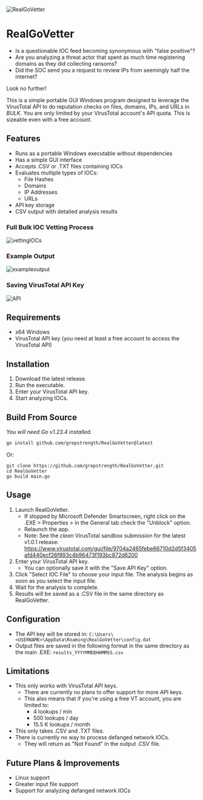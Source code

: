 ![RealGoVetter](https://github.com/user-attachments/assets/bac94e54-1990-41aa-9f60-72f25b98c228)

# RealGoVetter

- Is a questionable IOC feed becoming synonymous with "false positive"? 
- Are you analyzing a threat actor that spent as much time registering domains as they did collecting ransoms? 
- Did the SOC send you a request to review IPs from seemingly half the internet? 

Look no further!

This is a simple portable GUI Windows program designed to leverage the VirusTotal API to do reputation checks on files, domains, IPs, and URLs in *BULK*. You are only limited by your VirusTotal account's API quota. This is sizeable even with a free account. 

## Features

- Runs as a portable Windows executable without dependencies 
- Has a simple GUI interface
- Accepts .CSV or .TXT files containing IOCs
- Evaluates multiple types of IOCs:
  - File Hashes
  - Domains
  - IP Addresses
  - URLs
- API key storage
- CSV output with detailed analysis results

### Full Bulk IOC Vetting Process

![vettingIOCs](https://github.com/user-attachments/assets/8d0b8e97-0f94-4f08-9224-fe1bb7646771)

### Example Output

![exampleoutput](https://github.com/user-attachments/assets/801d523e-dc94-4ed2-919b-ef66518f244e)

### Saving VirusTotal API Key

![API](https://github.com/user-attachments/assets/93a60e1a-fd6c-4f40-a97f-dd3278087422)

## Requirements

- x64 Windows
- VirusTotal API key (you need at least a free account to access the VirusTotal API)

## Installation

1. Download the latest release.
2. Run the executable.
3. Enter your VirusTotal API key.
4. Start analyzing IOCs.

## Build From Source
*You will need Go v1.23.4 installed.*
```bash
go install github.com/grepstrength/RealGoVetter@latest
```
Or:
```
git clone https://github.com/grepstrength/RealGoVetter.git
cd RealGoVetter
go build main.go
```
## Usage

1. Launch RealGoVetter. 
    - If stopped by Microsoft Defender Smartscreen, right click on the .EXE > Properties > in the General tab check the "Unblock" option.
    - Relaunch the app.
    - Note: See the *clean* VirusTotal sandbox submission for the latest v1.0.1 release: https://www.virustotal.com/gui/file/9704a2465febe66710d2d5f3405afd440ecf26f893c4b96473f193bc872d6200
2. Enter your VirusTotal API key. 
    - You can optionally save it with the "Save API Key" option.
3. Click "Select IOC File" to choose your input file. The analysis begins as soon as you select the input file.
4. Wait for the analysis to complete.
5. Results will be saved as a .CSV file in the same directory as RealGoVetter.

## Configuration

- The API key will be stored in: `C:\Users\<USERNAME>\AppData\Roaming\RealGoVetter\config.dat`
- Output files are saved in the following format in the same directory as the main .EXE: `results_YYYYMMDDHHMMSS.csv`

## Limitations

- This only works with VirusTotal API keys. 
  - There are currently no plans to offer support for more API keys. 
  - This also means that if you're using a free VT account, you are limited to:
    - 4 lookups / min 
    - 500 lookups / day 
    - 15.5 K lookups / month 
- This only takes .CSV and .TXT files. 
- There is currently no way to process defanged network IOCs. 
  - They will return as "Not Found" in the output .CSV file. 

## Future Plans & Improvements

- Linux support
- Greater input file support
- Support for analyzing defanged network IOCs